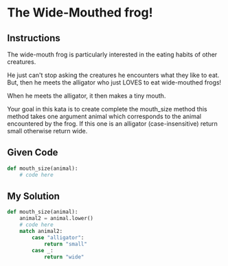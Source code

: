 # The Wide-Mouthed frog!

## Instructions

The wide-mouth frog is particularly interested in the eating habits of other creatures.

He just can't stop asking the creatures he encounters what they like to eat. But, then he meets the alligator who just LOVES to eat wide-mouthed frogs!

When he meets the alligator, it then makes a tiny mouth.

Your goal in this kata is to create complete the mouth_size method this method takes one argument animal which corresponds to the animal encountered by the frog. If this one is an alligator (case-insensitive) return small otherwise return wide.

## Given Code
```python
def mouth_size(animal): 
    # code here
```

## My Solution
```python
def mouth_size(animal): 
    animal2 = animal.lower()
    # code here
    match animal2:
        case "alligator":
            return "small"
        case _:
            return "wide"
```
